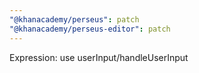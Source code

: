 ```yaml
---
"@khanacademy/perseus": patch
"@khanacademy/perseus-editor": patch
---
```


Expression: use userInput/handleUserInput
